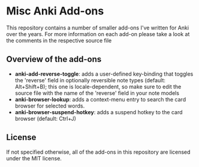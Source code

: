 # Misc Anki Add-ons

This repository contains a number of smaller add-ons I've written for Anki over the years. For more information on each add-on please take a look at the comments in the respective source file

## Overview of the add-ons

- **anki-add-reverse-toggle**: adds a user-defined key-binding that toggles the 'reverse' field in optionally reversible note types (default: Alt+Shift+B); this one is locale-dependent, so make sure to edit the source file with the name of the 'reverse' field in your note models
- **anki-browser-lookup**: adds a context-menu entry to search the card browser for selected words.
- **anki-browser-suspend-hotkey**: adds a suspend hotkey to the card browser (default: Ctrl+J)

## License

If not specified otherwise, all of the add-ons in this repository are licensed under the MIT license.